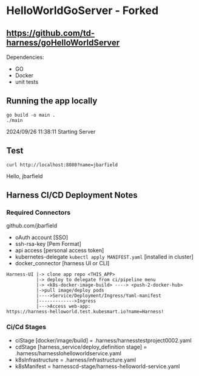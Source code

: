 # HelloWorldGoServer  - Forked
## https://github.com/td-harness/goHelloWorldServer
Dependencies:
* GO 
* Docker
* unit tests

## Running the app locally
```
go build -o main .
./main
```
2024/09/26 11:38:11 Starting Server
## Test
`curl http://localhost:8080?name=jbarfield`

Hello, jbarfield

## Harness CI/CD Deployment Notes

### Required Connectors
github.com/jbarfield
* oAuth account [SSO]
* ssh-rsa-key [Pem Format]
* api access [personal access token]
* kubernetes-delegate `kubectl apply MANIFEST.yaml` [installed in cluster]
* docker_connector [harness UI or CLI]

```
Harness-UI |-> clone app repo <THIS_APP>
           |-> deploy to delegate from ci/pipeline menu
           |-> <k8s-docker-image-build> ----> <push-2-docker-hub>
           |->pull image/deploy pods
           |---->Service/Deployment/Ingress/Yaml-manifest
           |------------->Ingress
           |--->Access web-app: 
https://harness-helloworld.test.kubesmart.io?name=Harness!
```
### Ci/Cd Stages
* ciStage [docker/image/build] = .harness/harnesstestproject0002.yaml
* cdStage [harness_service/deploy_definition stage] = .harness/harnessIohelloworldservice.yaml
* k8sInfrastructure = .harness/infrastructure.yaml
* k8sManifest = harnesscd-stage/harness-helloworld-service.yaml
